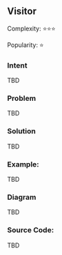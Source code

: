 ## Visitor

Complexity: :star::star::star:

Popularity: :star:


### Intent
TBD

### Problem
TBD

### Solution
TBD

### Example:
TBD

### Diagram
TBD

### Source Code:
TBD
